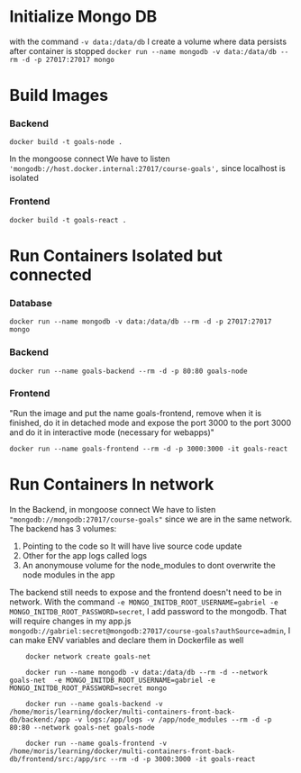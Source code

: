 # Initialize Mongo DB

with the command `-v data:/data/db` I create a volume where data persists after container is stopped
`docker run --name mongodb -v data:/data/db --rm -d -p 27017:27017 mongo`

# Build Images

### Backend

`docker build -t goals-node .`

In the mongoose connect We have to listen `'mongodb://host.docker.internal:27017/course-goals',` since localhost is isolated

### Frontend

`docker build -t goals-react .`

# Run Containers Isolated but connected

### Database

`docker run --name mongodb -v data:/data/db --rm -d -p 27017:27017 mongo`

### Backend

`docker run --name goals-backend --rm -d -p 80:80 goals-node`

### Frontend

"Run the image and put the name goals-frontend, remove when it is finished, do it in detached mode and expose the port 3000 to the port 3000 and do it in interactive mode (necessary for webapps)"

`docker run --name goals-frontend --rm -d -p 3000:3000 -it goals-react`

# Run Containers In network

In the Backend, in mongoose connect We have to listen `"mongodb://mongodb:27017/course-goals"` since we are in the same network.
The backend has 3 volumes:

1.  Pointing to the code so It will have live source code update
2.  Other for the app logs called logs
3.  An anonymouse volume for the node_modules to dont overwrite the node modules in the app

The backend still needs to expose and the frontend doesn't need to be in network.
With the command `-e MONGO_INITDB_ROOT_USERNAME=gabriel -e MONGO_INITDB_ROOT_PASSWORD=secret`, I add password to the mongodb. That will require changes in my app.js `mongodb://gabriel:secret@mongodb:27017/course-goals?authSource=admin`, I can make ENV variables and declare them in Dockerfile as well

```
    docker network create goals-net

    docker run --name mongodb -v data:/data/db --rm -d --network goals-net  -e MONGO_INITDB_ROOT_USERNAME=gabriel -e MONGO_INITDB_ROOT_PASSWORD=secret mongo

    docker run --name goals-backend -v /home/moris/learning/docker/multi-containers-front-back-db/backend:/app -v logs:/app/logs -v /app/node_modules --rm -d -p 80:80 --network goals-net goals-node

    docker run --name goals-frontend -v /home/moris/learning/docker/multi-containers-front-back-db/frontend/src:/app/src --rm -d -p 3000:3000 -it goals-react
```
